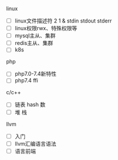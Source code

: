linux 
- [ ] linux文件描述符 2 1 & stdin stdout stderr
- [ ] linux权限rwx、特殊权限等
- [ ] mysql主从、集群 
- [ ] redis主从、集群
- [ ] k8s

php
- [ ] php7.0-7.4新特性 
- [ ] php7.4 ffi

c/c++
- [ ] 链表 hash 数
- [ ] 堆 栈

llvm
- [ ] 入门
- [ ] llvm汇编语言语法
- [ ] 语言前端